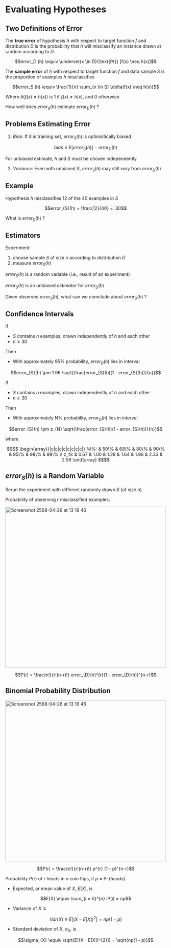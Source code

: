 # Evaluating Hypotheses

## Two Definitions of Error

The **true error** of hypothesis $h$ with respect to target function $f$ and distribution $D$ is the probability that $h$ will misclassify an instance drawn at random according to $D$. 

```math
error_D (h) \equiv \underset{x \in D}{\text{Pr}} [f(x) \neq h(x)]
```

The **sample error** of $h$ with respect to target function $f$ and data sample $S$ is the proportion of examples $h$ misclassifies

```math
error_S (h) \equiv \frac{1}{n} \sum_{x \in S} \delta(f(x) \neq h(x))
```

Where $\delta(f(x) \neq h(x))$ is 1 if $f(x) \neq h(x)$, and 0 otherwise.

How well does $error_{S}(h)$ estimate $error_{D}(h)$ ?

## Problems Estimating Error

1. $Bias$: If $S$ is training set, $error_{S}(h)$ is optimistically biased

```math
bias \equiv E[error_{S}(h)] - error_{D}(h)
```

  For unbiased estimate, $h$ and $S$ must be chosen independently

2. $Variance$: Even with unbiased $S$, $error_{S}(h)$ may still $vary$ from $error_{D}(h)$

## Example

Hypothesis $h$ misclassifies 12 of the 40 examples in $S$

```math
error_{S}(h) = \frac{12}{40} = .30
```

What is $error_{D}(h)$ ?

## Estimators

Experiment:

1. choose sample $S$ of size $n$ according to distribution $D$
2. measure $error_{S}(h)$

$error_{S}(h)$ is a random variable (i.e., result of an experiment)

$error_{S}(h)$ is an unbiased $estimator$ for $error_{D}(h)$

Given observed $error_{S}(h)$, what can we comclude about $error_{D}(h)$ ?

## Confidence Intervals

If

- $S$ contains $n$ examples, drawn independently of $h$ and each other
- $n \geq 30$

Then

- With approximately 95% probability, $error_{D}(h)$ lies in interval

```math
error_{S}(h) \pm 1.96 \sqrt{\frac{error_{S}(h)(1 - error_{S}(h))}{n}}
```

If

- $S$ contains $n$ examples, drawn independently of $h$ and each other
- $n \geq 30$

Then

- With approximately N% probability, $error_{D}(h)$ lies in interval

```math
error_{S}(h) \pm z_{N} \sqrt{\frac{error_{S}(h)(1 - error_{S}(h))}{n}}
```

  where

```math
$$
\begin{array}{|c|c|c|c|c|c|c|c|}
N\%: & 50\% & 68\% & 80\% & 90\% & 95\% & 98\% & 99\% \\
z_N: & 0.67 & 1.00 & 1.28 & 1.64 & 1.96 & 2.33 & 2.58
\end{array}
$$
```

## $error_{S}(h)$ is a Random Variable

Rerun the experiment with different randomly drawn $S$ (of size $n$)

Probability of observing $r$ misclassified examples:

<img width="502" alt="Screenshot 2568-04-26 at 13 19 46" src="https://github.com/user-attachments/assets/821bff81-446e-4ce4-a221-167b047bb19c" />

```math
P(r) = \frac{n!}{r!(n-r)!} error_{D}(h)^{r}(1 - error_{D}(h))^{n-r}
```

## Binomial Probability Distribution

<img width="502" alt="Screenshot 2568-04-26 at 13 19 46" src="https://github.com/user-attachments/assets/821bff81-446e-4ce4-a221-167b047bb19c" />

```math
P(r) = \frac{n!}{r!(n-r)!} p^{r} (1 - p)^{n-r}
```

Probability $P(r)$ of $r$ heads in $n$ coin flips, if $p$ = $\Pr(heads)$

- Expected, or mean value of $X$, $E[X]$, is

```math
E[X] \equiv \sum_{i = 0}^{n} iP(i) = np
```

- Variance of $X$ is

```math
Var(X) \equiv E[(X - E[X])^{2}] = np(1-p)
```

- Standard deviation of $X$, $\sigma_{X}$, is

```math
\sigma_{X} \equiv \sqrt{E[(X - E[X])^{2}]} = \sqrt{np(1 - p)}
```
